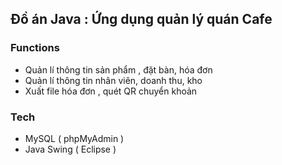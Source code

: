 
## Đồ án Java : Ứng dụng quản lý quán Cafe 


### Functions

- Quản lí thông tin sản phẩm , đặt bàn, hóa đơn
- Quản lí thông tin nhân viên, doanh thu, kho  
- Xuất file hóa đơn , quét QR chuyển khoản



### Tech

- MySQL ( phpMyAdmin )
- Java Swing ( Eclipse )


